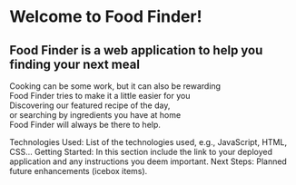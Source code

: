 # Welcome to Food Finder!
<!-- <Your Applications title>: A description of your application. Background info of the application is a nice touch.
  Screenshot(s): Images of your actual application. -->
## Food Finder is a web application to help you finding your next meal
Cooking can be some work, but it can also be rewarding<br>
Food Finder tries to make it a little easier for you<br>
Discovering our featured recipe of the day,<br>
or searching by ingredients you have at home<br>
Food Finder will always be there to help.<br>


 Technologies Used: List of the technologies used, e.g., JavaScript, HTML, CSS...
 Getting Started: In this section include the link to your deployed application and any instructions you deem important.
  Next Steps: Planned future enhancements (icebox items).